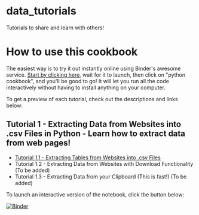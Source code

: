 # data_tutorials
Tutorials to share and learn with others!

# How to use this cookbook
The easiest way is to try it out instantly online using Binder's awesome service. [Start by clicking here](https://mybinder.org/v2/gh/jimmyvluong/data_tutorials/HEAD), wait for it to launch, then click on "python cookbook", and you'll be good to go! It will let you run all the code interactively without having to install anything on your computer.

To get a preview of each tutorial, check out the descriptions and links below:

## Tutorial 1 - Extracting Data from Websites into .csv Files in Python - **Learn how to extract data from web pages!**
- [Tutorial 1.1 - Extracting Tables from Websites into .csv Files](https://github.com/jimmyvluong/data_tutorials/blob/main/python%20cookbook/Tutorial%201.1%20-%20Extracting%20Tables%20from%20Websites.ipynb)
- Tutorial 1.2 - Extracting Data from Websites with Download Functionality (To be added)
- Tutorial 1.3 - Extracting Data from your Clipboard (This is fast!) (To be added)

To launch an interactive version of the notebook, click the button below:

[![Binder](https://mybinder.org/badge_logo.svg)](https://mybinder.org/v2/gh/jimmyvluong/data_tutorials/HEAD)

